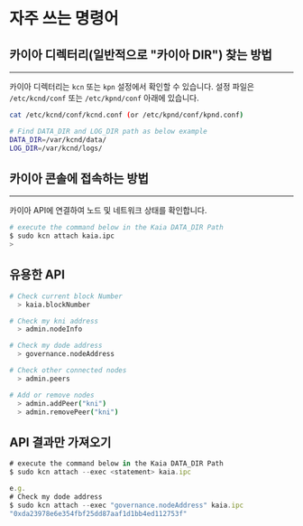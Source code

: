 # 자주 쓰는 명령어

## 카이아 디렉터리(일반적으로 "카이아 DIR") 찾는 방법

---

카이아 디렉터리는 `kcn` 또는 `kpn` 설정에서 확인할 수 있습니다. 설정 파일은 `/etc/kcnd/conf` 또는 `/etc/kpnd/conf` 아래에 있습니다.

```bash
cat /etc/kcnd/conf/kcnd.conf (or /etc/kpnd/conf/kpnd.conf)

# Find DATA_DIR and LOG_DIR path as below example
DATA_DIR=/var/kcnd/data/
LOG_DIR=/var/kcnd/logs/
```

## 카이아 콘솔에 접속하는 방법

---

카이아 API에 연결하여 노드 및 네트워크 상태를 확인합니다.

```bash
# execute the command below in the Kaia DATA_DIR Path
$ sudo kcn attach kaia.ipc
> 
```

## 유용한 API

```bash
# Check current block Number
  > kaia.blockNumber

# Check my kni address
  > admin.nodeInfo

# Check my dode address
  > governance.nodeAddress

# Check other connected nodes
  > admin.peers

# Add or remove nodes
  > admin.addPeer("kni")
  > admin.removePeer("kni")
```

## API 결과만 가져오기

```jsx
# execute the command below in the Kaia DATA_DIR Path
$ sudo kcn attach --exec <statement> kaia.ipc

e.g.
# Check my dode address
$ sudo kcn attach --exec "governance.nodeAddress" kaia.ipc
"0xda23978e6e354fbf25dd87aaf1d1bb4ed112753f"
```
